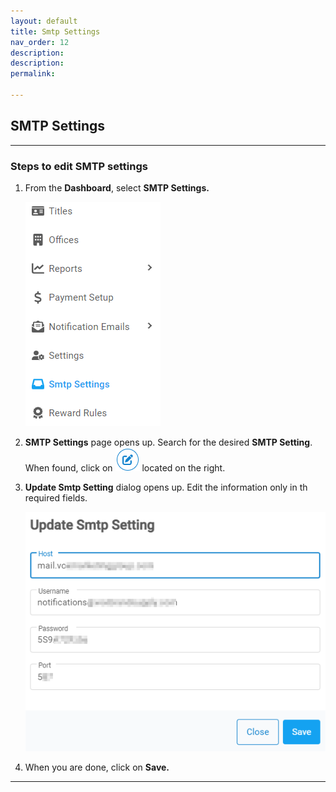 ```yaml
---
layout: default
title: Smtp Settings
nav_order: 12
description: 
description: 
permalink: 

---
```


## SMTP Settings

---

### Steps to edit SMTP settings

1. From the **Dashboard**, select **SMTP Settings.**

   ![smtp_dashboard](../images/smtpsettings/smtp_dashboard.png)

2. **SMTP Settings** page opens up. Search for the desired **SMTP Setting**. When found, click on ![smtp_setting_edit](../images/buttons/ccheck.png) located on the right.

3. **Update Smtp Setting** dialog opens up. Edit the information only in th required fields.

   ![update_smtp](../images/smtpsettings/smtp_update.png)

4. When you are done, click on **Save.**

---
